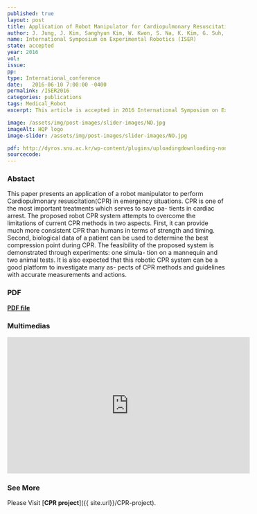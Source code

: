 ```yaml
---
published: true
layout: post
title: Application of Robot Manipulator for Cardiopulmonary Resuscitation
author: J. Jung, J. Kim, Sanghyun Kim, W. Kwon, S. Na, K. Kim, G. Suh, B. Yoo, J. Choi, J. Lee, and J. Park
name: International Symposium on Experimental Robotics (ISER)
state: accepted 
year: 2016
vol: 
issue: 
pp: 
type: International_conference
date:   2016-06-10 7:00:00 -0400
permalink: /ISER2016
categories: publications
tags: Medical_Robot
excerpt: This article is accepted in 2016 International Symposium on Experimental Robotics (ISER).

image: /assets/img/post-images/slider-images/NO.jpg
imageAlt: HQP logo
image-slider: /assets/img/post-images/slider-images/NO.jpg

pdf: http://dyros.snu.ac.kr/wp-content/plugins/uploadingdownloading-non-latin-filename/download.php?id=3265
sourcecode: 
---
```


### Abstact 
This paper presents an application of a robot manipulator to
perform Cardiopulmonary resuscitation(CPR) in emergency situations.
CPR is one of the most important treatments which serves to save pa-
tients in cardiac arrest. The proposed robot CPR system attempts to
overcome the limitations of current CPR methods in two aspects. First,
it can provide much more consistent CPR than humans in terms of
strength and timing. Second, biological data of a patient can be used
to determine the best compression point during CPR. The feasibility of
the proposed system is demonstrated through experiments: one simula-
tion on a mannequin and two animal tests. It is also expected that this
robotic CPR system can be a good platform to investigate many as-
pects of CPR methods and guidelines with accurate measurements and
actions.

### PDF 
[**PDF file**](http://dyros.snu.ac.kr/wp-content/plugins/uploadingdownloading-non-latin-filename/download.php?id=3265)


### Multimedias
<div class="row projects-display">
    <div class="twelve columns images">
        <div class="video-container">
            <iframe width="560" height="315" src="https://www.youtube.com/embed/D9saZERvzf8" frameborder="0" allowfullscreen></iframe>
        </div>
    </div>
</div>

### See More
Please Visit [**CPR project**]({{ site.url}}/CPR-project).



